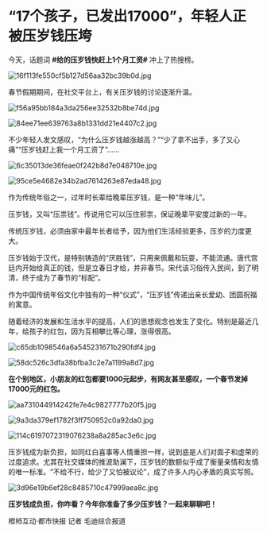 # “17个孩子，已发出17000”，年轻人正被压岁钱压垮

今天，话题词 **#给的压岁钱快赶上1个月工资#** 冲上了热搜榜。

![16f113fe550cf5b127d56aa32bc39b0d.jpg](https://raw.githubusercontent.com/qqhsx/qqnews_image/main/2024/02/11/“17个孩子，已发出17000”，年轻人正被压岁钱压垮/16f113fe550cf5b127d56aa32bc39b0d.jpg)

春节假期期间，在社交平台上，有关压岁钱的讨论逐渐升温。

![f56a95bb184a3da256ee32532b8be74d.jpg](https://raw.githubusercontent.com/qqhsx/qqnews_image/main/2024/02/11/“17个孩子，已发出17000”，年轻人正被压岁钱压垮/f56a95bb184a3da256ee32532b8be74d.jpg)

![84ee71ee639763a8b1331dd21e4407c2.jpg](https://raw.githubusercontent.com/qqhsx/qqnews_image/main/2024/02/11/“17个孩子，已发出17000”，年轻人正被压岁钱压垮/84ee71ee639763a8b1331dd21e4407c2.jpg)

不少年轻人发文感叹，“为什么压岁钱越涨越高？”“少了拿不出手，多了又心痛”“压岁钱赶上我一个月工资了”……

![6c35013de36feae0f242b8d7e048710e.jpg](https://raw.githubusercontent.com/qqhsx/qqnews_image/main/2024/02/11/“17个孩子，已发出17000”，年轻人正被压岁钱压垮/6c35013de36feae0f242b8d7e048710e.jpg)

![95ce5e4682e34b2ad7614263e87eda48.jpg](https://raw.githubusercontent.com/qqhsx/qqnews_image/main/2024/02/11/“17个孩子，已发出17000”，年轻人正被压岁钱压垮/95ce5e4682e34b2ad7614263e87eda48.jpg)

作为传统年俗之一，过年时长辈给晚辈压岁钱，是一种“年味儿”。

压岁钱，又叫“压祟钱”。传说用它可以压住邪祟，保证晚辈平安度过新的一年。

传统压岁钱，必须由家中最年长者给予，因为他们生活经验更多，压岁的力度更大。

压岁钱始于汉代，是特别铸造的“厌胜钱”，只用来佩戴和玩耍，不能流通。唐代宫廷内开始给真正的钱，但是立春日才给，并非春节。宋代该习俗传入民间，到了明清，终于成为了春节的“标配”。

作为中国传统年俗文化中独有的一种“仪式”，“压岁钱”传递出亲长爱幼、团圆祝福的寓意。

随着经济的发展和生活水平的提高，人们的思想观念也发生了变化。特别是最近几年，给孩子的红包，因为互相攀比等心理，涨得很高。

![c65db1098546a6a545231671b290fdf4.jpg](https://raw.githubusercontent.com/qqhsx/qqnews_image/main/2024/02/11/“17个孩子，已发出17000”，年轻人正被压岁钱压垮/c65db1098546a6a545231671b290fdf4.jpg)

![58dc526c3dfa38bfba3c2e7a1199a8d7.jpg](https://raw.githubusercontent.com/qqhsx/qqnews_image/main/2024/02/11/“17个孩子，已发出17000”，年轻人正被压岁钱压垮/58dc526c3dfa38bfba3c2e7a1199a8d7.jpg)

**在个别地区，小朋友的红包都要1000元起步，有网友甚至感叹，一个春节发掉17000元的红包。**

![aa731044914242fe7e4c9827777b20f5.jpg](https://raw.githubusercontent.com/qqhsx/qqnews_image/main/2024/02/11/“17个孩子，已发出17000”，年轻人正被压岁钱压垮/aa731044914242fe7e4c9827777b20f5.jpg)

![9a3da379ef1782f3ff750952c0a92da0.jpg](https://raw.githubusercontent.com/qqhsx/qqnews_image/main/2024/02/11/“17个孩子，已发出17000”，年轻人正被压岁钱压垮/9a3da379ef1782f3ff750952c0a92da0.jpg)

![114c6197072319076238a8a285ac3e6c.jpg](https://raw.githubusercontent.com/qqhsx/qqnews_image/main/2024/02/11/“17个孩子，已发出17000”，年轻人正被压岁钱压垮/114c6197072319076238a8a285ac3e6c.jpg)

压岁钱成为新负担，如同红白喜事等人情重担一样，说到底是人们对面子和虚荣的过度追求。尤其在社交媒体的推波助澜下，压岁钱的数额似乎成了衡量亲情和友情的唯一标准。“不给不行，给少了又怕被议论”，成了许多人内心矛盾的真实写照。

![3d96e19b6ef28c8485710c47999aea8c.jpg](https://raw.githubusercontent.com/qqhsx/qqnews_image/main/2024/02/11/“17个孩子，已发出17000”，年轻人正被压岁钱压垮/3d96e19b6ef28c8485710c47999aea8c.jpg)

**压岁钱成负担，你咋看？今年你准备了多少压岁钱？一起来聊聊吧！**

橙柿互动·都市快报 记者 毛迪综合报道

